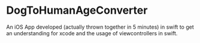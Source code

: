 # DogToHumanAgeConverter
An iOS App developed (actually thrown together in 5 minutes) in swift to get an understanding for xcode and the usage of viewcontrollers in swift.
